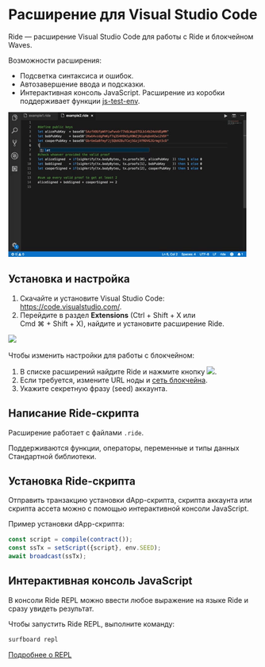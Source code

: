 # Расширение для Visual Studio Code

Ride — расширение Visual Studio Code для работы с Ride и блокчейном Waves.

Возможности расширения:

* Подсветка синтаксиса и ошибок.
* Автозавершение ввода и подсказки.
* Интерактивная консоль JavaScript. Расширение из коробки поддерживает функции [js-test-env](https://wavesplatform.github.io/js-test-env/globals.html).

![](./_assets/completion.gif)

## Установка и настройка

1. Скачайте и установите Visual Studio Code: <https://code.visualstudio.com/>.
2. Перейдите в раздел **Extensions** (Ctrl&nbsp;+&nbsp;Shift&nbsp;+&nbsp;X или Cmd&nbsp;⌘&nbsp;+&nbsp;Shift&nbsp;+&nbsp;X), найдите и установите расширение Ride.

![](./_assets/vcsode.png)

Чтобы изменить настройки для работы с блокчейном:

1. В списке расширений найдите Ride и нажмите кнопку ![](./_assets/vcsode-settings.png).
2. Если требуется, измените URL ноды и [сеть блокчейна](/ru/blockchain/blockchain-network/chain-id).
3. Укажите секретную фразу (seed) аккаунта.

## Написание Ride-скрипта

Расширение работает с файлами `.ride`.

Поддерживаются функции, операторы, переменные и типы данных Стандартной библиотеки.

## Установка Ride-скрипта

Отправить транзакцию установки dApp-скрипта, скрипта аккаунта или скрипта ассета можно с помощью интерактивной консоли JavaScript.

Пример установки dApp-скрипта:

```js
const script = compile(contract());
const ssTx = setScript({script}, env.SEED);
await broadcast(ssTx);
```

## Интерактивная консоль JavaScript

В консоли Ride REPL можно ввести любое выражение на языке Ride и сразу увидеть результат.

Чтобы запустить Ride REPL, выполните команду:

```bash
surfboard repl
```

[Подробнее о REPL](/ru/building-apps/smart-contracts/tools/repl)

